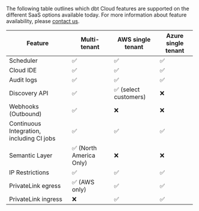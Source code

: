 The following table outlines which dbt Cloud features are supported on the different SaaS options available today. For more information about feature availability, please [contact us](https://www.getdbt.com/contact/).

| Feature                       | Multi-tenant | AWS single tenant     | Azure single tenant  | 
|-------------------------------|--------------|-----------------------|----------------------|
| Scheduler                     | ✅           | ✅                     | ✅                   |  
| Cloud IDE                     | ✅           | ✅                     | ✅                   |  
| Audit logs                    | ✅           | ✅                     | ✅                   |  
| Discovery API                 | ✅           | ✅ (select customers)  | ❌                   | 
| Webhooks (Outbound)           | ✅           | ❌                     | ❌                   |
| Continuous Integration, including CI jobs                       | ✅           | ✅                     | ✅                   | 
| Semantic Layer                | ✅ (North America Only) | ❌          | ❌                   | 
| IP Restrictions               | ✅           | ✅                     | ✅                   | 
| PrivateLink egress            | ✅ (AWS only)| ✅                     | ✅                   | 
| PrivateLink ingress           | ❌           | ✅                     | ✅                   | 
